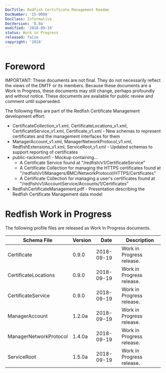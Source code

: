 ```yaml
---
DocTitle: Redfish Certificate Management Readme
DocNumber: 'IS-0008'
DocClass: Informative
DocVersion: '0.9a'
modified: '2018-09-19'
status: Work in Progress
released: false
copyright: '2018'
---
```


# Foreword

IMPORTANT: These documents are not final.  They do not necessarily reflect the views of the DMTF or its members.  Because these documents are a Work in Progress, these documents may still change, perhaps profoundly and without notice.  These documents are available for public review and comment until superseded.

The following files are part of the Redfish Certificate Management development effort:

* CertificateCollection_v1.xml, CertificateLocations_v1.xml, CertificateService_v1.xml, Certificate_v1.xml - New schemas to represent certificates and the management interfaces for them
* ManagerAccount_v1.xml, ManagerNetworkProtocol_v1.xml, RedfishExtensions_v1.xml, ServiceRoot_v1.xml - Updated schemas to support reporting of certificates
* public-rackmount1 - Mockup containing...
    * A Certificate Service found at "/redfish/v1/CertificateService"
    * A Certificate Collection for managing the HTTPS certificates found at "/redfish/v1/Managers/BMC/NetworkProtocol/HTTPS/Certificates"
    * A Certificate Collection for managing a user's certificates found at "/redfish/v1/AccountService/Accounts/1/Certificates"
* RedfishCertificateManagement.pdf - Presentation describing the Redfish Certificate Management data model

# Redfish Work in Progress

The following profile files are released as Work In Progress documents.

| Schema File             | Version | Date       | Description               |
| ---                     | ---     | ---        | ---                       |
| Certificate             | 0.9.0   | 2018-09-19 | Work in Progress release. |
| CertificateLocations    | 0.9.0   | 2018-09-19 | Work in Progress release. |
| CertificateService      | 0.9.0   | 2018-09-19 | Work in Progress release. |
| ManagerAccount          | 1.2.0a  | 2018-09-19 | Work in Progress release. |
| ManagerNetworkProtocol  | 1.4.0a  | 2018-09-19 | Work in Progress release. |
| ServiceRoot             | 1.5.0a  | 2018-09-19 | Work in Progress release. |
